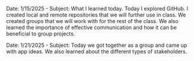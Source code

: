 Date: 1/15/2025 - Subject: What I learned today. 
Today I explored GitHub. I created local and remote repositories that we will further use in class. 
We created groups that we will work with for the rest of the class. We also learned the importance of effective communication and how it can be beneficial to group projects.

Date: 1/21/2025 - Subject:
Today we got together as a group and came up with app ideas. 
We also learned about the different types of stakeholders.
